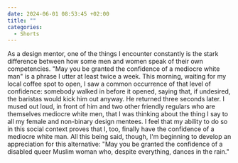 ```yaml
---
date: 2024-06-01 08:53:45 +02:00
title: ""
categories:
  - Shorts
---
```


As a design mentor, one of the things I encounter constantly is the stark difference between how some men and women speak of their own competencies. "May you be granted the confidence of a mediocre white man" is a phrase I utter at least twice a week. This morning, waiting for my local coffee spot to open, I saw a common occurrence of that level of confidence: somebody walked in before it opened, saying that, if undesired, the baristas would kick him out anyway. He returned three seconds later. I mused out loud, in front of him and two other friendly regulars who are themselves mediocre white men, that I was thinking about the thing I say to all my female and non-binary design mentees. I feel that my ability to do so in this social context proves that I, too, finally have the confidence of a mediocre white man. All this being said, though, I'm beginning to develop an appreciation for this alternative: "May you be granted the confidence of a disabled queer Muslim woman who, despite everything, dances in the rain."

